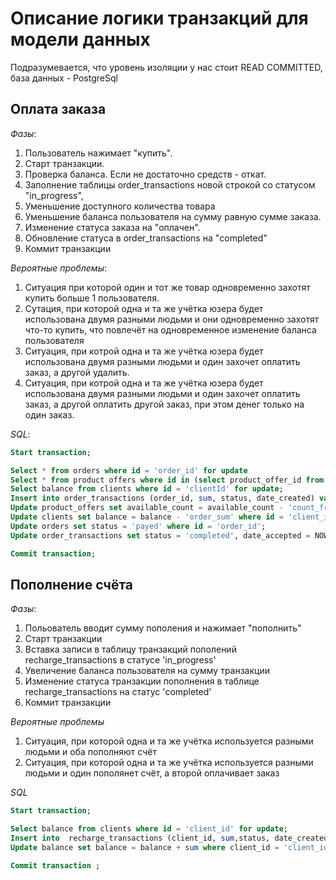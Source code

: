 # Описание логики транзакций для модели данных

Подразумевается, что уровень изоляции у нас стоит READ COMMITTED, база данных - PostgreSql
## Оплата заказа  
_Фазы_: 
1. Пользователь нажимает "купить". 
2. Старт транзакции. 
2. Проверка баланса. Если не достаточно средств - откат. 
3. Заполнение таблицы order_transactions новой строкой со статусом "in_progress", 
5. Уменьшение доступного количества товара  
6. Уменьшение баланса пользователя на сумму равную сумме заказа. 
7. Изменение статуса заказа на "оплачен". 
8. Обновление статуса в order_transactions на "completed"
9. Коммит транзакции

_Вероятные проблемы_: 
1. Ситуация при которой один и тот же товар одновременно захотят купить больше 1 пользователя.    
2. Сутация, при которой одна и та же учётка юзера будет использована двумя разными людьми и они одновременно захотят 
что-то купить, что повлечёт на одновременное изменение баланса пользователя
3. Ситуация, при котрой одна и та же учётка юзера будет использована двумя разными людьми и один захочет оплатить заказ, 
а другой удалить. 
4. Ситуация, при котрой одна и та же учётка юзера будет использована двумя разными людьми и один захочет оплатить заказ, 
а другой оплатить другой заказ, при этом денег только на один заказ.

_SQL_:  
```sql
Start transaction;

Select * from orders where id = 'order_id' for update
Select * from product offers where id in (select product_offer_id from order_lists where order_id = 'order_id') for update
Select balance from clients where id = 'clientId' for update;
Insert into order_transactions (order_id, sum, status, date_created) values ('order_id', 'sum', 'in_progress', NOW());
Update product_offers set available_count = available_count - 'count_from_order_lists_for_this_offer' where id = 'product_offer_id_from_order_lists';
Update clients set balance = balance - 'order_sum' where id = 'client_id';
Update orders set status = 'payed' where id = 'order_id';
Update order_transactions set status = 'completed', date_accepted = NOW() where id = transaction_id;

Commit transaction;
```
 



## Пополнение счёта
_Фазы_: 
1. Польователь вводит сумму пополения и нажимает "пополнить"
2. Старт транзакции
3. Вставка записи в таблицу транзакций пополений recharge_transactions в статусе 'in_progress'
4. Увеличение баланса пользователя на сумму транзакции
5. Изменение статуса транзакции пополнения в таблице recharge_transactions на статус 'completed'
6. Коммит транзакции

_Вероятные проблемы_ 
1. Ситуация, при которой одна и та же учётка используется разными людьми и оба пополняют счёт
2. Ситуация, при которой одна и та же учётка используется разными людьми и один пополянет счёт, а второй оплачивает заказ


_SQL_
```sql
Start transaction; 

Select balance from clients where id = 'client_id' for update;
Insert into  recharge_transactions (client_id, sum,status, date_created) values ('client_id', 'sum', 'in_progress', NOW());
Update balance set balance = balance + sum where client_id = 'client_id'; 

Commit transaction ;

```


